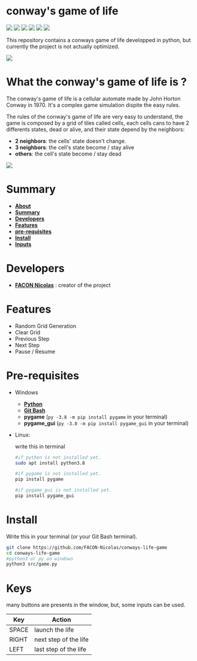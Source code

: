 # conway's game of life

![](https://img.shields.io/badge/Release-v1.0-blueviolet)
![](https://img.shields.io/badge/Language-python-005255)
![](https://img.shields.io/badge/Libraries-pygame-00cfff)
![](https://img.shields.io/badge/Libraries-pygame_gui-00cfff)
![](https://img.shields.io/badge/Size-33.2Ko-f12222)
![](https://badges.frapsoft.com/os/v2/open-source.svg?v=103)

This repository contains a conways game of life developped in python, but currently the project is not actually optimized.

![](https://github.com/FACON-Nicolas/FACON-Nicolas/raw/main/resources/conways-py.gif)

#

# What the conway's game of life is ?

The conway's game of life is a cellular automate made by John Horton Conway in 1970. It's a complex game simulation dispite the easy rules.

The rules of the conway's game of life are very easy to understand, the game is composed by a grid of tiles called cells, each cells cans to have 2 differents states, dead or alive, and their state depend by the neighbors:

- **2 neighbors**: the cells' state doesn't change.
- **3 neighbors**: the cell's state become / stay alive
- **others**: the cell's state become / stay dead

![](https://www.researchgate.net/publication/339605473/figure/fig5/AS:869062565437443@1584212070801/Rules-of-Conways-Game-of-Life.png)

#

# Summary

* **[About](#What-the-conways-game-of-life-is)**
* **[Summary](#Summary)**
* **[Developers](#Developers)**
* **[Features](#Features)**
* **[pre-requisites](#Pre-requisites)**
* **[Install](#Install)**
* **[Inputs](#Inputs)**

#

# Developers

 * **[FACON Nicolas](www.github.com/FACON-Nicolas)** : creator of the project

#

# Features

+ Random Grid Generation
+ Clear Grid
+ Previous Step
+ Next Step
+ Pause / Resume

#

# Pre-requisites 

+ Windows
    - **[Python](https://www.python.org/downloads/)**
    - **[Git Bash](https://gitforwindows.org/)**
    - **pygame** (``py -3.8 -m pip install pygame`` in your terminal)
    - **pygame_gui** (``py -3.8 -m pip install pygame_gui`` in your terminal)

 + Linux:
 
    write this in terminal 
    ```sh
    #if python is not installed yet.
    sudo apt install python3.8

    #if pygame is not installed yet.
    pip install pygame

    #if pygame_gui is not installed yet.
    pip install pygame_gui
    ```

# 

# Install 

Write this in your terminal (or your Git Bash terminal).

```sh
git clone https://github.com/FACON-Nicolas/conways-life-game
cd conways-life-game
#python3 or py on windows
python3 src/game.py
```

#

# Keys
<p>many buttons are presents in the window, but, some inputs can be used.</p>

| Key | Action |
|-----|--------|
| SPACE | launch the life |
| RIGHT | next step of the life |
| LEFT | last step of the life |

